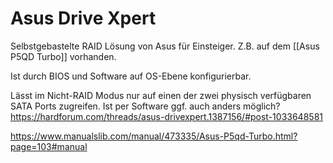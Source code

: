 # Asus Drive Xpert

Selbstgebastelte RAID Lösung von Asus für Einsteiger. Z.B. auf dem [[Asus P5QD Turbo]] vorhanden.

Ist durch BIOS und Software auf OS-Ebene konfigurierbar.

Lässt im Nicht-RAID Modus nur auf einen der zwei physisch verfügbaren SATA Ports zugreifen. Ist per Software ggf. auch anders möglich? https://hardforum.com/threads/asus-drivexpert.1387156/#post-1033648581

https://www.manualslib.com/manual/473335/Asus-P5qd-Turbo.html?page=103#manual
